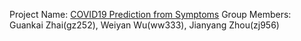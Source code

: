 Project Name: [COVID19 Prediction from Symptoms](https://github.com/zgk2003/covid19_prediction)
Group Members: Guankai Zhai(gz252), Weiyan Wu(ww333), Jianyang Zhou(zj956)

